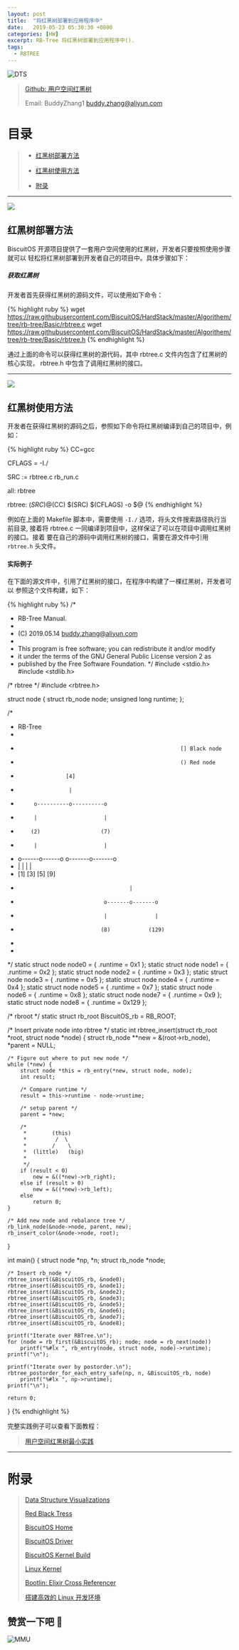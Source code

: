 ```yaml
---
layout: post
title:  "将红黑树部署到应用程序中"
date:   2019-05-23 05:30:30 +0800
categories: [HW]
excerpt: RB-Tree 将红黑树部署到应用程序中().
tags:
  - RBTREE
---
```


![DTS](https://gitee.com/BiscuitOS_team/PictureSet/raw/Gitee/BiscuitOS/kernel/IND00000H.jpg)

> [Github: 用户空间红黑树](https://github.com/BiscuitOS/HardStack/tree/master/Algorithem/tree/rb-tree/Basic)
>
> Email: BuddyZhang1 <buddy.zhang@aliyun.com>

# 目录

> - [红黑树部署方法](#红黑树部署方法)
>
> - [红黑树使用方法](#红黑树使用方法)
>
> - [附录](#附录)

-----------------------------------
<span id="红黑树部署方法"></span>

![](https://gitee.com/BiscuitOS_team/PictureSet/raw/Gitee/BiscuitOS/kernel/IND00000P.jpg)

## 红黑树部署方法

BiscuitOS 开源项目提供了一套用户空间使用的红黑树，开发者只要按照使用步骤就可以
轻松将红黑树部署到开发者自己的项目中。具体步骤如下：

##### 获取红黑树

开发者首先获得红黑树的源码文件，可以使用如下命令：

{% highlight ruby %}
wget https://raw.githubusercontent.com/BiscuitOS/HardStack/master/Algorithem/tree/rb-tree/Basic/rbtree.c
wget https://raw.githubusercontent.com/BiscuitOS/HardStack/master/Algorithem/tree/rb-tree/Basic/rbtree.h
{% endhighlight %}

通过上面的命令可以获得红黑树的源代码，其中 rbtree.c 文件内包含了红黑树的核心实现，
rbtree.h 中包含了调用红黑树的接口。

------------------------------
<span id="红黑树使用方法"></span>

![](https://gitee.com/BiscuitOS_team/PictureSet/raw/Gitee/BiscuitOS/kernel/IND00000K.jpg)

## 红黑树使用方法

开发者在获得红黑树的源码之后，参照如下命令将红黑树编译到自己的项目中，例如：

{% highlight ruby %}
CC=gcc

CFLAGS = -I./

SRC := rbtree.c rb_run.c

all: rbtree

rbtree: $(SRC)
	@$(CC) $(SRC) $(CFLAGS) -o $@
{% endhighlight %}

例如在上面的 Makefile 脚本中，需要使用 `-I./` 选项，将头文件搜索路径执行当前目录,
接着将 rbtree.c 一同编译到项目中，这样保证了可以在项目中调用红黑树的接口。接着
要在自己的源码中调用红黑树的接口，需要在源文件中引用 `rbtree.h` 头文件。

#### 实际例子

在下面的源文件中，引用了红黑树的接口，在程序中构建了一棵红黑树，开发者可以
参照这个文件构建，如下：

{% highlight ruby %}
/*
 * RB-Tree Manual.
 *
 * (C) 2019.05.14 <buddy.zhang@aliyun.com>
 *
 * This program is free software; you can redistribute it and/or modify
 * it under the terms of the GNU General Public License version 2 as
 * published by the Free Software Foundation.
 */
#include <stdio.h>
#include <stdlib.h>

/* rbtree */
#include <rbtree.h>

struct node {
	struct rb_node node;
	unsigned long runtime;
};

/*
 * RB-Tree
 *
 *                                                        [] Black node
 *                                                        () Red node
 *                    [4]
 *                     |
 *          o----------o----------o
 *          |                     |
 *         (2)                   (7)
 *          |                     |
 *   o------o------o      o-------o-------o
 *   |             |      |               |
 *  [1]           [3]    [5]             [9]
 *                                        |
 *                                o-------o-------o
 *                                |               |
 *                               (8)            (129)
 *
 *
 */
static struct node node0 = { .runtime = 0x1 };
static struct node node1 = { .runtime = 0x2 };
static struct node node2 = { .runtime = 0x3 };
static struct node node3 = { .runtime = 0x5 };
static struct node node4 = { .runtime = 0x4 };
static struct node node5 = { .runtime = 0x7 };
static struct node node6 = { .runtime = 0x8 };
static struct node node7 = { .runtime = 0x9 };
static struct node node8 = { .runtime = 0x129 };

/* rbroot */
static struct rb_root BiscuitOS_rb = RB_ROOT;

/* Insert private node into rbtree */
static int rbtree_insert(struct rb_root *root, struct node *node)
{
	struct rb_node **new = &(root->rb_node), *parent = NULL;

	/* Figure out where to put new node */
	while (*new) {
		struct node *this = rb_entry(*new, struct node, node);
		int result;

		/* Compare runtime */
		result = this->runtime - node->runtime;

		/* setup parent */
		parent = *new;

		/*
		 *        (this)
		 *         /  \
		 *        /    \
		 *  (little)   (big)
		 *
		 */
		if (result < 0)
			new = &((*new)->rb_right);
		else if (result > 0)
			new = &((*new)->rb_left);
		else
			return 0;
	}

	/* Add new node and rebalance tree */
	rb_link_node(&node->node, parent, new);
	rb_insert_color(&node->node, root);
}

int main()
{
	struct node *np, *n;
	struct rb_node *node;

	/* Insert rb_node */
	rbtree_insert(&BiscuitOS_rb, &node0);
	rbtree_insert(&BiscuitOS_rb, &node1);
	rbtree_insert(&BiscuitOS_rb, &node2);
	rbtree_insert(&BiscuitOS_rb, &node3);
	rbtree_insert(&BiscuitOS_rb, &node5);
	rbtree_insert(&BiscuitOS_rb, &node6);
	rbtree_insert(&BiscuitOS_rb, &node7);
	rbtree_insert(&BiscuitOS_rb, &node8);

	printf("Iterate over RBTree.\n");
	for (node = rb_first(&BiscuitOS_rb); node; node = rb_next(node))
		printf("%#lx ", rb_entry(node, struct node, node)->runtime);
	printf("\n");

	printf("Iterate over by postorder.\n");
	rbtree_postorder_for_each_entry_safe(np, n, &BiscuitOS_rb, node)
		printf("%#lx ", np->runtime);
	printf("\n");

	return 0;
}
{% endhighlight %}

完整实践例子可以查看下面教程：

> [用户空间红黑树最小实践](https://biscuitos.github.io/blog/Tree_RBTree/#%E7%BA%A2%E9%BB%91%E6%A0%91%E5%9C%A8%E5%BA%94%E7%94%A8%E7%A8%8B%E5%BA%8F%E4%B8%AD%E6%9C%80%E5%B0%8F%E5%AE%9E%E8%B7%B5)

-----------------------------------------------

# <span id="附录">附录</span>

> [Data Structure Visualizations](https://www.cs.usfca.edu/~galles/visualization/Algorithms.html)
>
> [Red Black Tress](https://biscuitos.github.io/blog/Tree_RBTree/)
>
> [BiscuitOS Home](https://biscuitos.github.io/)
>
> [BiscuitOS Driver](https://biscuitos.github.io/blog/BiscuitOS_Catalogue/)
>
> [BiscuitOS Kernel Build](https://biscuitos.github.io/blog/Kernel_Build/)
>
> [Linux Kernel](https://www.kernel.org/)
>
> [Bootlin: Elixir Cross Referencer](https://elixir.bootlin.com/linux/latest/source)
>
> [搭建高效的 Linux 开发环境](https://biscuitos.github.io/blog/Linux-debug-tools/)

## 赞赏一下吧 🙂

![MMU](https://gitee.com/BiscuitOS_team/PictureSet/raw/Gitee/BiscuitOS/kernel/HAB000036.jpg)
